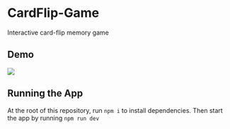 # CardFlip-Game
Interactive card-flip memory game

## Demo
![](https://media.giphy.com/media/42wc2dgt9xlXFwNAXU/giphy.gif)

## Running the App
At the root of this repository, run ```npm i``` to install dependencies. Then start the app by running ```npm run dev```

